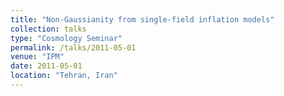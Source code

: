 ```yaml
---
title: "Non-Gaussianity from single-field inflation models"
collection: talks
type: "Cosmology Seminar"
permalink: /talks/2011-05-01
venue: "IPM"
date: 2011-05-01
location: "Tehran, Iran"
---
```


